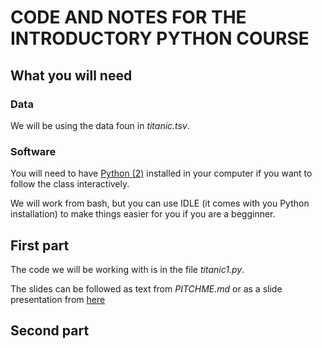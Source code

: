 # CODE AND NOTES FOR THE INTRODUCTORY PYTHON COURSE

## What you will need

### Data
We will be using the data foun in *titanic.tsv*.

### Software
You will need to have [Python (2)](https://www.python.org/downloads/) installed in your computer if you want to follow the class interactively.

We will work from bash, but you can use IDLE (it comes with you Python installation) to make things easier for you if you are a begginner.

## First part

The code we will be working with is in the file *titanic1.py*.

The slides can be followed as text from *PITCHME.md* or as a slide presentation from [here](https://gitpitch.com/atelabaz/bhg2018/master?p=Python)

## Second part


